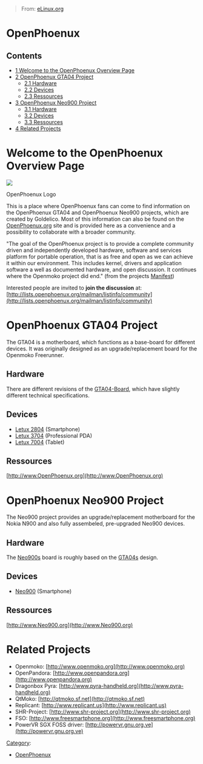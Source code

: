 > From: [eLinux.org](http://eLinux.org/OpenPhoenux "http://eLinux.org/OpenPhoenux")


# OpenPhoenux



## Contents

-   [1 Welcome to the OpenPhoenux Overview
    Page](#welcome-to-the-openphoenux-overview-page)
-   [2 OpenPhoenux GTA04 Project](#openphoenux-gta04-project)
    -   [2.1 Hardware](#hardware)
    -   [2.2 Devices](#devices)
    -   [2.3 Ressources](#ressources)
-   [3 OpenPhoenux Neo900 Project](#openphoenux-neo900-project)
    -   [3.1 Hardware](#hardware-2)
    -   [3.2 Devices](#devices-2)
    -   [3.3 Ressources](#ressources-2)
-   [4 Related Projects](#related-projects)

# Welcome to the OpenPhoenux Overview Page

[![](http://eLinux.org/images/thumb/0/0c/OpenPhoenux-1024.png/150px-OpenPhoenux-1024.png)](http://eLinux.org/File:OpenPhoenux-1024.png)

[](http://eLinux.org/File:OpenPhoenux-1024.png "Enlarge")

OpenPhoenux Logo

This is a place where OpenPhoenux fans can come to find information on
the OpenPhoenux GTA04 and OpenPhoenux Neo900 projects, which are created
by Goldelico. Most of this information can also be found on the
[OpenPhoenux.org](http://www.openphoenux.org) site and is provided here
as a convenience and a possibility to collaborate with a broader
community.

"The goal of the OpenPhoenux project is to provide a complete community
driven and independently developed hardware, software and services
platform for portable operation, that is as free and open as we can
achieve it within our environment. This includes kernel, drivers and
application software a well as documented hardware, and open discussion.
It continues where the Openmoko project did end." (from the projects
[Manifest](http://projects.goldelico.com/p/openphoenux/page/ProjectManifest/))

Interested people are invited to **join the discussion** at:
[http://lists.openphoenux.org/mailman/listinfo/community](http://lists.openphoenux.org/mailman/listinfo/community)


# OpenPhoenux GTA04 Project

The GTA04 is a motherboard, which functions as a base-board for
different devices. It was originally designed as an upgrade/replacement
board for the Openmoko Freerunner.

## Hardware

There are different revisions of the
[GTA04-Board](http://eLinux.org/OpenPhoenux:GTA04 "OpenPhoenux:GTA04"), which have
slightly different technical specifications.

## Devices

-   [Letux 2804](http://eLinux.org/OpenPhoenux:Letux_2804 "OpenPhoenux:Letux 2804")
    (Smartphone)
-   [Letux 3704](http://eLinux.org/OpenPhoenux:Letux_3704 "OpenPhoenux:Letux 3704")
    (Professional PDA)
-   [Letux 7004](http://eLinux.org/OpenPhoenux:Letux_7004 "OpenPhoenux:Letux 7004")
    (Tablet)

## Ressources

[http://www.OpenPhoenux.org](http://www.OpenPhoenux.org)

# OpenPhoenux Neo900 Project

The Neo900 project provides an upgrade/replacement motherboard for the
Nokia N900 and also fully assembeled, pre-upgraded Neo900 devices.

## Hardware

The [Neo900s](http://eLinux.org/OpenPhoenux:Neo900 "OpenPhoenux:Neo900") board is roughly
based on the [GTA04s](http://eLinux.org/OpenPhoenux:GTA04 "OpenPhoenux:GTA04") design.

## Devices

-   [Neo900](http://eLinux.org/OpenPhoenux:Neo900 "OpenPhoenux:Neo900") (Smartphone)

## Ressources

[http://www.Neo900.org](http://www.Neo900.org)

# Related Projects

-   Openmoko: [http://www.openmoko.org](http://www.openmoko.org)
-   OpenPandora:
    [http://www.openpandora.org](http://www.openpandora.org)
-   Dragonbox Pyra:
    [http://www.pyra-handheld.org](http://www.pyra-handheld.org)
-   QtMoko: [http://qtmoko.sf.net](http://qtmoko.sf.net)
-   Replicant: [http://www.replicant.us](http://www.replicant.us)
-   SHR-Project:
    [http://www.shr-project.org](http://www.shr-project.org)
-   FSO: [http://www.freesmartphone.org](http://www.freesmartphone.org)
-   PowerVR SGX FOSS driver:
    [http://powervr.gnu.org.ve](http://powervr.gnu.org.ve)


[Category](http://eLinux.org/Special:Categories "Special:Categories"):

-   [OpenPhoenux](http://eLinux.org/Category:OpenPhoenux "Category:OpenPhoenux")

